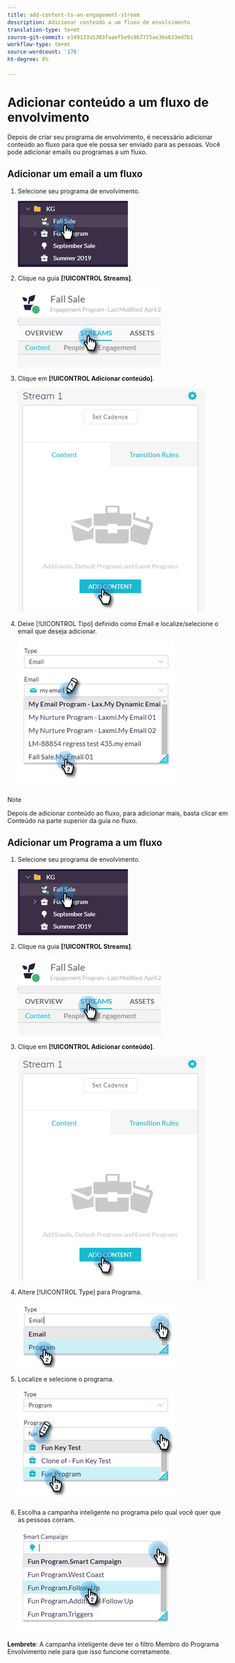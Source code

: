 ```yaml
---
title: add-content-to-an-engagement-stream
description: Adicionar conteúdo a um fluxo de envolvimento
translation-type: tm+mt
source-git-commit: e149133a5383faaef5e9c9b7775ae36e633ed7b1
workflow-type: tm+mt
source-wordcount: '176'
ht-degree: 0%

---
```



# Adicionar conteúdo a um fluxo de envolvimento

Depois de criar seu programa de envolvimento, é necessário adicionar conteúdo ao fluxo para que ele possa ser enviado para as pessoas. Você pode adicionar emails ou programas a um fluxo.

## Adicionar um email a um fluxo

1. Selecione seu programa de envolvimento.

   ![Imagem Um](/help/sky/assets/engagement-programs/add-content-to-an-engagement-stream/add-content-to-an-engagement-stream-1.png)

1. Clique na guia **[!UICONTROL Streams]**.

   ![Imagem dois](/help/sky/assets/engagement-programs/add-content-to-an-engagement-stream/add-content-to-an-engagement-stream-2.png)

1. Clique em **[!UICONTROL Adicionar conteúdo]**.

   ![Imagem Três](/help/sky/assets/engagement-programs/add-content-to-an-engagement-stream/add-content-to-an-engagement-stream-3.png)

1. Deixe [!UICONTROL Tipo] definido como Email e localize/selecione o email que deseja adicionar.

   ![Imagem quatro](/help/sky/assets/engagement-programs/add-content-to-an-engagement-stream/add-content-to-an-engagement-stream-4.png)

>[!NOTE]
>
>Depois de adicionar conteúdo ao fluxo, para adicionar mais, basta clicar em Conteúdo na parte superior da guia no fluxo.

## Adicionar um Programa a um fluxo

1. Selecione seu programa de envolvimento.

   ![Imagem cinco](/help/sky/assets/engagement-programs/add-content-to-an-engagement-stream/add-content-to-an-engagement-stream-5.png)

1. Clique na guia **[!UICONTROL Streams]**.

   ![Imagem seis](/help/sky/assets/engagement-programs/add-content-to-an-engagement-stream/add-content-to-an-engagement-stream-6.png)

1. Clique em **[!UICONTROL Adicionar conteúdo]**.

   ![Imagem sete](/help/sky/assets/engagement-programs/add-content-to-an-engagement-stream/add-content-to-an-engagement-stream-7.png)

1. Altere [!UICONTROL Type] para Programa.

   ![Imagem Oito](/help/sky/assets/engagement-programs/add-content-to-an-engagement-stream/add-content-to-an-engagement-stream-8.png)

1. Localize e selecione o programa.

   ![Imagem Nove](/help/sky/assets/engagement-programs/add-content-to-an-engagement-stream/add-content-to-an-engagement-stream-9.png)

1. Escolha a campanha inteligente no programa pelo qual você quer que as pessoas corram.

   ![Imagem Dez](/help/sky/assets/engagement-programs/add-content-to-an-engagement-stream/add-content-to-an-engagement-stream-10.png)

**Lembrete**: A campanha inteligente deve ter o filtro Membro do Programa Envolvimento nele para que isso funcione corretamente.
